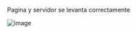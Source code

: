 Pagina y servidor se levanta correctamente

![image](https://github.com/LTEAdmin/bancosolar/assets/157530292/7e218d06-516e-401b-9eae-0955dcc0ad4e)


